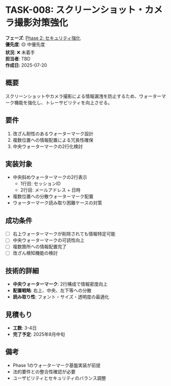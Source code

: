 # TASK-008: スクリーンショット・カメラ撮影対策強化

**フェーズ**: [Phase 2: セキュリティ強化](../phases/phase2-security.md)  
**優先度**: 🟡 中優先度  
**状況**: ❌ 未着手  
**担当者**: TBD  
**作成日**: 2025-07-20

## 概要
スクリーンショットやカメラ撮影による情報漏洩を防止するため、ウォーターマーク機能を強化し、トレーサビリティを向上させる。

## 要件
1. 改ざん耐性のあるウォーターマーク設計
2. 複数位置への情報配置による冗長性確保
3. 中央ウォーターマークの2行化検討

## 実装対象
- 中央斜めウォーターマークの2行表示
  - 1行目: セッションID
  - 2行目: メールアドレス + 日時
- 複数位置への分散ウォーターマーク配置
- ウォーターマーク読み取り困難ケースの対策

## 成功条件
- [ ] 右上ウォーターマークが削除されても情報特定可能
- [ ] 中央ウォーターマークの可読性向上
- [ ] 複数箇所への情報配置完了
- [ ] 改ざん検知機能の検討

## 技術的詳細
- **中央ウォーターマーク**: 2行構成で情報密度向上
- **配置戦略**: 右上、中央、左下等への分散
- **読み取り性**: フォント・サイズ・透明度の最適化

## 見積もり
- **工数**: 3-4日
- **完了予定**: 2025年8月中旬

## 備考
- Phase 1のウォーターマーク基盤実装が前提
- 法的要件との整合性確認が必要
- ユーザビリティとセキュリティのバランス調整